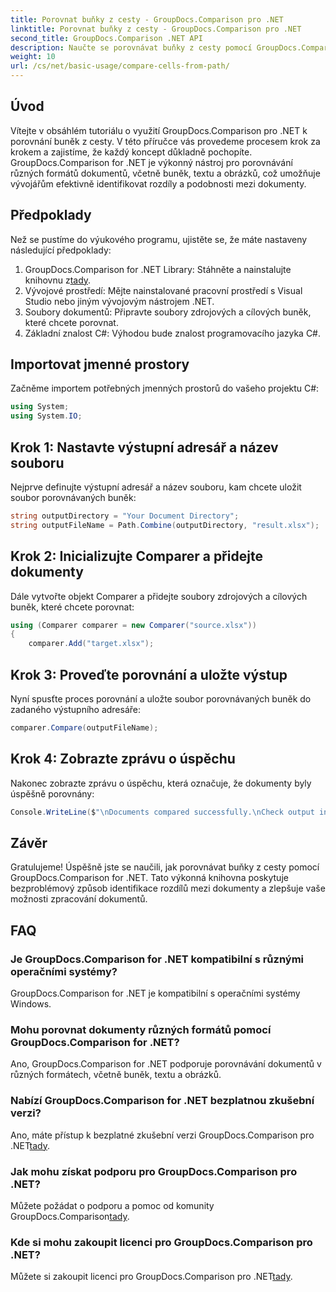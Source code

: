 ```yaml
---
title: Porovnat buňky z cesty - GroupDocs.Comparison pro .NET
linktitle: Porovnat buňky z cesty - GroupDocs.Comparison pro .NET
second_title: GroupDocs.Comparison .NET API
description: Naučte se porovnávat buňky z cesty pomocí GroupDocs.Comparison for .NET. Efektivně identifikujte rozdíly mezi dokumenty.
weight: 10
url: /cs/net/basic-usage/compare-cells-from-path/
---
```

## Úvod
Vítejte v obsáhlém tutoriálu o využití GroupDocs.Comparison pro .NET k porovnání buněk z cesty. V této příručce vás provedeme procesem krok za krokem a zajistíme, že každý koncept důkladně pochopíte. GroupDocs.Comparison for .NET je výkonný nástroj pro porovnávání různých formátů dokumentů, včetně buněk, textu a obrázků, což umožňuje vývojářům efektivně identifikovat rozdíly a podobnosti mezi dokumenty.
## Předpoklady
Než se pustíme do výukového programu, ujistěte se, že máte nastaveny následující předpoklady:
1. GroupDocs.Comparison for .NET Library: Stáhněte a nainstalujte knihovnu z[tady](https://releases.groupdocs.com/comparison/net/).
2. Vývojové prostředí: Mějte nainstalované pracovní prostředí s Visual Studio nebo jiným vývojovým nástrojem .NET.
3. Soubory dokumentů: Připravte soubory zdrojových a cílových buněk, které chcete porovnat.
4. Základní znalost C#: Výhodou bude znalost programovacího jazyka C#.

## Importovat jmenné prostory
Začněme importem potřebných jmenných prostorů do vašeho projektu C#:
```csharp
using System;
using System.IO;
```
## Krok 1: Nastavte výstupní adresář a název souboru
Nejprve definujte výstupní adresář a název souboru, kam chcete uložit soubor porovnávaných buněk:
```csharp
string outputDirectory = "Your Document Directory";
string outputFileName = Path.Combine(outputDirectory, "result.xlsx");
```
## Krok 2: Inicializujte Comparer a přidejte dokumenty
Dále vytvořte objekt Comparer a přidejte soubory zdrojových a cílových buněk, které chcete porovnat:
```csharp
using (Comparer comparer = new Comparer("source.xlsx"))
{
    comparer.Add("target.xlsx");
```
## Krok 3: Proveďte porovnání a uložte výstup
Nyní spusťte proces porovnání a uložte soubor porovnávaných buněk do zadaného výstupního adresáře:
```csharp
comparer.Compare(outputFileName);
```
## Krok 4: Zobrazte zprávu o úspěchu
Nakonec zobrazte zprávu o úspěchu, která označuje, že dokumenty byly úspěšně porovnány:
```csharp
Console.WriteLine($"\nDocuments compared successfully.\nCheck output in {outputDirectory}.");
```

## Závěr
Gratulujeme! Úspěšně jste se naučili, jak porovnávat buňky z cesty pomocí GroupDocs.Comparison for .NET. Tato výkonná knihovna poskytuje bezproblémový způsob identifikace rozdílů mezi dokumenty a zlepšuje vaše možnosti zpracování dokumentů.
## FAQ
### Je GroupDocs.Comparison for .NET kompatibilní s různými operačními systémy?
GroupDocs.Comparison for .NET je kompatibilní s operačními systémy Windows.
### Mohu porovnat dokumenty různých formátů pomocí GroupDocs.Comparison for .NET?
Ano, GroupDocs.Comparison for .NET podporuje porovnávání dokumentů v různých formátech, včetně buněk, textu a obrázků.
### Nabízí GroupDocs.Comparison for .NET bezplatnou zkušební verzi?
 Ano, máte přístup k bezplatné zkušební verzi GroupDocs.Comparison pro .NET[tady](https://releases.groupdocs.com/).
### Jak mohu získat podporu pro GroupDocs.Comparison pro .NET?
Můžete požádat o podporu a pomoc od komunity GroupDocs.Comparison[tady](https://forum.groupdocs.com/c/comparison/12).
### Kde si mohu zakoupit licenci pro GroupDocs.Comparison pro .NET?
 Můžete si zakoupit licenci pro GroupDocs.Comparison pro .NET[tady](https://purchase.groupdocs.com/buy).